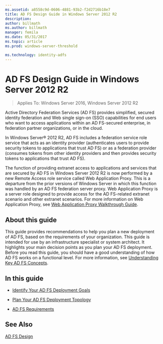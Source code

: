 ```yaml
---
ms.assetid: a8558c9d-0606-4881-93b2-f2d2716b18e7
title: AD FS Design Guide in Windows Server 2012 R2
description:
author: billmath
ms.author: billmath
manager: femila
ms.date: 05/31/2017
ms.topic: article
ms.prod: windows-server-threshold

ms.technology: identity-adfs
---
```


# AD FS Design Guide in Windows Server 2012 R2

>Applies To: Windows Server 2016, Windows Server 2012 R2

Active Directory Federation Services \(AD FS\) provides simplified, secured identity federation and Web single sign\-on \(SSO\) capabilities for end users who want to access applications within an AD FS\-secured enterprise, in federation partner organizations, or in the cloud.  
  
In Windows Server® 2012 R2, AD FS includes a federation service role service that acts as an identity provider \(authenticates users to provide security tokens to applications that trust AD FS\) or as a federation provider \(consumes tokens from other identity providers and then provides security tokens to applications that trust AD FS\).  
  
The function of providing extranet access to applications and services that are secured by AD FS in Windows Server 2012 R2 is now performed by a new Remote Access role service called Web Application Proxy. This is a departure from the prior versions of Windows Server in which this function was handled by an AD FS federation server proxy. Web Application Proxy is a server role designed to provide access for the AD FS\-related extranet scenario and other extranet scenarios. For more information on Web Application Proxy, see [Web Application Proxy Walkthrough Guide](https://technet.microsoft.com/library/dn280944.aspx).  
  
## About this guide  
This guide provides recommendations to help you plan a new deployment of AD FS, based on the requirements of your organization. This guide is intended for use by an infrastructure specialist or system architect. It highlights your main decision points as you plan your AD FS deployment. Before you read this guide, you should have a good understanding of how AD FS works on a functional level. For more information, see [Understanding Key AD FS Concepts](../../ad-fs/technical-reference/Understanding-Key-AD-FS-Concepts.md).  
  
## In this guide  
  
-   [Identify Your AD FS Deployment Goals](Identify-Your-AD-FS-Deployment-Goals.md)  
  
-   [Plan Your AD FS Deployment Topology](Plan-Your-AD-FS-Deployment-Topology.md)  
  
-   [AD FS Requirements](AD-FS-Requirements.md)  
  
  
## See Also  
[AD FS Design](../../ad-fs/AD-FS-Design.md)  
  

